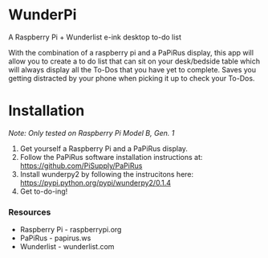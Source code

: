 # WunderPi
A Raspberry Pi + Wunderlist e-ink desktop to-do list

With the combination of a raspberry pi and a PaPiRus display, this app will allow you to create a to do list that can sit on your desk/bedside table which will always display all the To-Dos that you have yet to complete. Saves you getting distracted by your phone when picking it up to check your To-Dos.

# Installation
*Note: Only tested on Raspberry Pi Model B, Gen. 1*
1. Get yourself a Raspberry Pi and a PaPiRus display.
2. Follow the PaPiRus software installation instructions at: https://github.com/PiSupply/PaPiRus
3. Install wunderpy2 by following the instrucitons here: https://pypi.python.org/pypi/wunderpy2/0.1.4
4. Get to-do-ing!

### Resources
* Raspberry Pi - raspberrypi.org
* PaPiRus - papirus.ws
* Wunderlist - wunderlist.com
